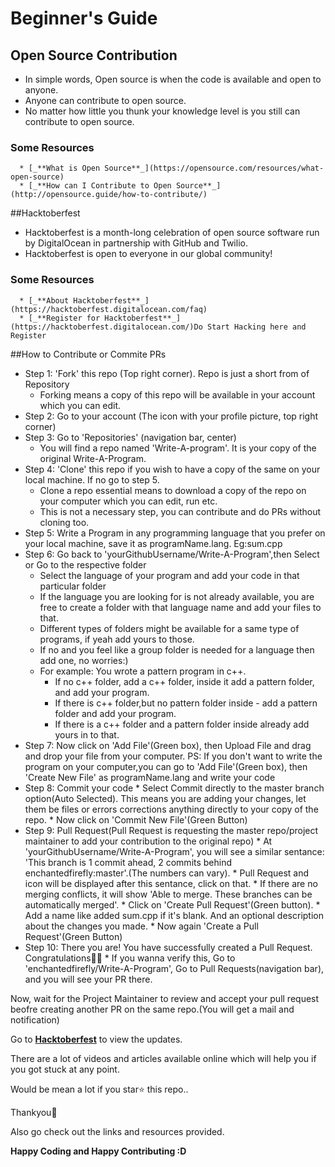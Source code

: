 # Beginner's Guide 

## Open Source Contribution
  * In simple words, Open source is when the code is available and open to anyone. 
  * Anyone can contribute to open source.
  * No matter how little you thunk your knowledge level is you still can contribute to open source.
  
  ### Some Resources
      * [_**What is Open Source**_](https://opensource.com/resources/what-open-source)
      * [_**How can I Contribute to Open Source**_](http://opensource.guide/how-to-contribute/)
      
##Hacktoberfest
  * Hacktoberfest is a month-long celebration of open source software run by DigitalOcean in partnership with GitHub and Twilio. 
  * Hacktoberfest is open to everyone in our global community! 
  
  ### Some Resources
      * [_**About Hacktoberfest**_](https://hacktoberfest.digitalocean.com/faq)
      * [_**Register for Hacktoberfest**_](https://hacktoberfest.digitalocean.com/)Do Start Hacking here and Register
      
##How to Contribute or Commite PRs
  * Step 1: 'Fork' this repo (Top right corner). Repo is just a short from of Repository
      * Forking means a copy of this repo will be available in your account which you can edit.
  * Step 2: Go to your account (The icon with your profile picture, top right corner)
  * Step 3: Go to 'Repositories' (navigation bar, center)
      * You will find a repo named 'Write-A-program'. It is your copy of the original Write-A-Program.
  * Step 4: 'Clone' this repo if you wish to have a copy of the same on your local machine. If no go to step 5.
      * Clone a repo essential means to download a copy of the repo on your computer which you can edit, run etc.
      * This is not a necessary step, you can contribute and do PRs without cloning too.
  * Step 5: Write a Program in any programming language that you prefer on your local machine, save it as programName.lang. Eg:sum.cpp
  * Step 6: Go back to 'yourGithubUsername/Write-A-Program',then Select or Go to the respective folder
       * Select the language of your program and add your code in that particular folder 
       * If the language you are looking for is not already available, you are free to create a folder with that language name and add your files to that.
       * Different types of folders might be available for a same type of programs, if yeah add yours to those. 
       * If no and you feel like a group folder is needed for a language then add one, no worries:)
       * For example: You wrote a pattern program in c++. 
            * If no c++ folder, add a c++ folder, inside it add a pattern folder, and add your program. 
            * If there is c++ folder,but no pattern folder inside - add a pattern folder and add your program.
            * If there is a c++ folder and a pattern folder inside already add yours in to that.
  * Step 7: Now click on 'Add File'(Green box), then Upload File and drag and drop your file from your computer.
        PS: If you don't want to write the program on your computer,you can go to 'Add File'(Green box), then 'Create New File' as programName.lang and write your code
  * Step 8: Commit your code
        * Select Commit directly to the master branch option(Auto Selected). This means you are adding your changes, let them be files or errors corrections anything directly to your copy of the repo.
        * Now click on 'Commit New File'(Green Button)
  * Step 9: Pull Request(Pull Request is requesting the master repo/project maintainer to add your contribution to the original repo)
        * At 'yourGithubUsername/Write-A-Program', you will see a similar sentance: 'This branch is 1 commit ahead, 2 commits behind enchantedfirefly:master'.(The numbers can vary).
        * Pull Request and icon will be displayed after this sentance, click on that.
        * If there are no merging conflicts, it will show  'Able to merge. These branches can be automatically merged'.
        * Click on 'Create Pull Request'(Green button).
        * Add a name like added sum.cpp if it's blank. And an optional description about the changes you made.
        * Now again 'Create a Pull Request'(Green Button)
  * Step 10: There you are! You have successfully created a Pull Request. Congratulations🎉🎉
        * If you wanna verify this, Go to 'enchantedfirefly/Write-A-Program', Go to Pull Requests(navigation bar), and you will see your PR there.
  
Now, wait for the Project Maintainer to review and accept your pull request beofre creating another PR on the same repo.(You will get a mail and notification)

Go to [__Hacktoberfest__](https://hacktoberfest.digitalocean.com/) to view the updates.
  
There are a lot of videos and articles available online which will help you if you got stuck at any point.
  
Would be mean a lot if you star⭐ this repo..

Thankyou💛
  
Also go check out the links and resources provided.

**Happy Coding and Happy Contributing :D**
  
      
